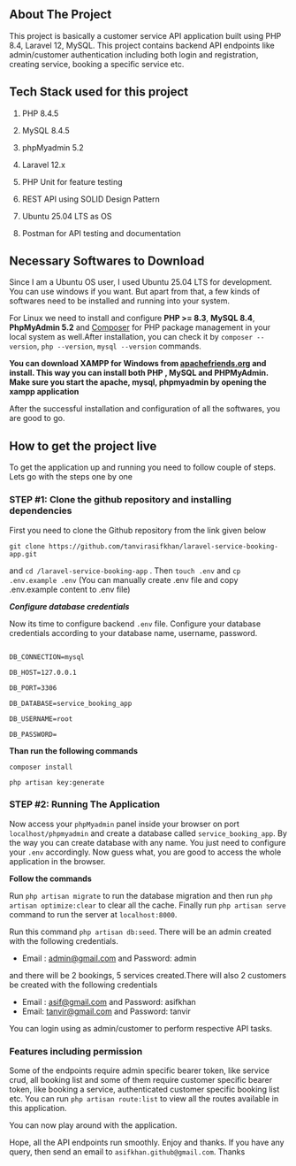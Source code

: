 
## About The Project

  

This project is basically a customer service API application built using PHP 8.4, Laravel 12, MySQL. This project contains backend API endpoints like admin/customer authentication including both login and registration, creating service, booking a specific service etc.

  

## Tech Stack used for this project

  

1. PHP 8.4.5

2. MySQL 8.4.5

3. phpMyadmin 5.2

4. Laravel 12.x

5. PHP Unit for feature testing

6. REST API using SOLID Design Pattern

7. Ubuntu 25.04 LTS as OS

8. Postman for API testing and documentation

  

## Necessary Softwares to Download

  

Since I am a Ubuntu OS user, I used Ubuntu 25.04 LTS for development. You can use windows if you want. But apart from that, a few kinds of softwares need to be installed and running into your system.

  

For Linux we need to install and configure **PHP >= 8.3**, **MySQL 8.4**, **PhpMyAdmin 5.2** and [Composer](https://getcomposer.org/download/) for PHP package management in your local system as well.After installation, you can check it by `composer --version`, `php --version`, `mysql --version` commands.

**You can download XAMPP for Windows from [apachefriends.org](https://www.apachefriends.org/) and install. This way you can install both PHP , MySQL and PHPMyAdmin. Make sure you start the apache, mysql, phpmyadmin by opening the xampp application**

After the successful installation and configuration of all the softwares, you are good to go.  

## How to get the project live 

To get the application up and running you need to follow couple of steps. Lets go with the steps one by one  

### STEP #1: Clone the github repository and installing dependencies  

First you need to clone the Github repository from the link given below 

`git clone https://github.com/tanvirasifkhan/laravel-service-booking-app.git`  

and `cd /laravel-service-booking-app` . Then  `touch .env` and `cp .env.example .env` (You can manually create .env file and copy .env.example content to .env file)

***Configure database credentials***

Now its time to configure backend `.env` file. Configure your database credentials according to your database name, username, password. 

```

DB_CONNECTION=mysql

DB_HOST=127.0.0.1

DB_PORT=3306

DB_DATABASE=service_booking_app

DB_USERNAME=root

DB_PASSWORD=

```

**Than run the following commands**

  `composer install`

 `php artisan key:generate`
  

### STEP #2: Running The Application  

Now access your `phpMyadmin` panel inside your browser on port `localhost/phpmyadmin` and create a database called `service_booking_app`. By the way you can create database with any name. You just need to configure your `.env` accordingly. Now guess what, you are good to access the whole application in the browser.  

**Follow the commands**

 Run `php artisan migrate` to run the database migration and then run `php artisan optimize:clear` to clear all the cache. Finally run `php artisan serve` command to run the server at `localhost:8000`.

Run this command `php artisan db:seed`. There will be an admin created with the following credentials.
  * Email : admin@gmail.com and Password: admin

and there will be 2 bookings, 5 services created.There will also 2 customers be created with the following credentials
  * Email : asif@gmail.com and Password: asifkhan
  * Email: tanvir@gmail.com and Password: tanvir
  
You can login using as admin/customer to perform respective API tasks.

### Features including permission

Some of the endpoints require admin specific bearer token, like service crud, all booking list and some of them require customer specific bearer token, like booking a service, authenticated customer specific booking list etc. You can run `php artisan route:list` to view all the routes available in this application.

You can now play around with the application.  

Hope, all the API endpoints run smoothly. Enjoy and thanks. If you have any query, then send an email to `asifkhan.github@gmail.com`. Thanks